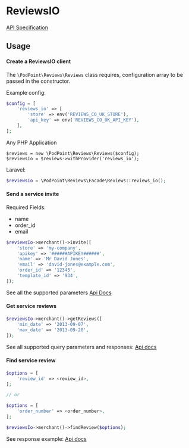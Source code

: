 # ReviewsIO
[API Specification](https://api.reviews.io/documentation)

## Usage

#### Create a ReviewsIO client

The ``\PodPoint\Reviews\Reviews`` class requires, configuration array to be passed in the constructor.

Example config:
```php
$config = [
    'reviews_io' => [
        'store' => env('REVIEWS_CO_UK_STORE'),
        'api_key' => env('REVIEWS_CO_UK_API_KEY'),
    ],
];
```

Any PHP Application
```
$reviews = new \PodPoint\Reviews\Reviews($config);
$reviewsIo = $reviews->withProvider('reviews_io');
```
Laravel:
```php
$reviewsIo = \PodPoint\Reviews\Facade\Reviews::reviews_io();
```

#### Send a service invite
Required Fields:
* name
* order_id
* email

```php
$reviewsIo->merchant()->invite([
    'store' => 'my-company',
    'apikey' => '######APIKEY######',
    'name' => 'Mr David Jones',
    'email' => 'david-jones@example.com',
    'order_id' => '12345',
    'template_id' => '934',
]);

```
See all the supported parameters
[Api Docs](https://api.reviews.io/documentation/#api-Queue_Email_Invitations-Queue_Merchant_Review_Invite)

#### Get service reviews

```php
$reviewsIo->merchant()->getReviews([
    'min_date' => '2013-09-07',
    'max_date' => '2013-09-20',
]);
```
See all supported query parameters and responses:
[Api docs](https://api.reviews.io/documentation/#api-Merchant_Reviews-List_All_Merchant_Reviews)

#### Find service review
```php
$options = [
    'review_id' => <review_id>,
];

// or

$options = [
    'order_number' => <order_number>,
];

$reviewsIo->merchant()->findReview($options);
```
See response example:
[Api docs](https://api.reviews.io/documentation/#api-Merchant_Reviews-Get_Latest_Merchant_Reviews)
